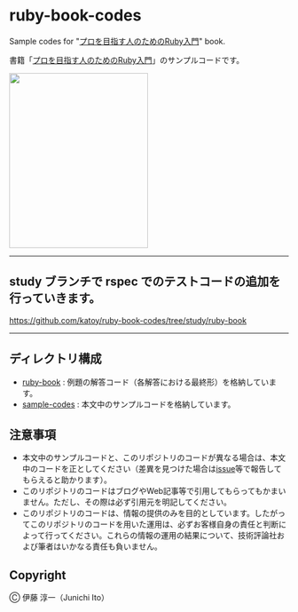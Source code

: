 # ruby-book-codes

Sample codes for "[プロを目指す人のためのRuby入門](http://gihyo.jp/book/2017/978-4-7741-9397-7)" book.

書籍「[プロを目指す人のためのRuby入門](http://gihyo.jp/book/2017/978-4-7741-9397-7)」のサンプルコードです。

<img src="https://ruby-book.jnito.com/images/ruby-book/book-cover.jpg" width="250" height="315">


----------------  
## study ブランチで rspec でのテストコードの追加を行っていきます。


https://github.com/katoy/ruby-book-codes/tree/study/ruby-book

----------------  

## ディレクトリ構成

- [ruby-book](https://github.com/JunichiIto/ruby-book-codes/tree/master/ruby-book) : 例題の解答コード（各解答における最終形）を格納しています。
- [sample-codes](https://github.com/JunichiIto/ruby-book-codes/tree/master/sample-codes) : 本文中のサンプルコードを格納しています。

## 注意事項

- 本文中のサンプルコードと、このリポジトリのコードが異なる場合は、本文中のコードを正としてください（差異を見つけた場合は[issue](https://github.com/JunichiIto/ruby-book-codes/issues)等で報告してもらえると助かります）。
- このリポジトリのコードはブログやWeb記事等で引用してもらってもかまいません。ただし、その際は必ず引用元を明記してください。
- このリポジトリのコードは、情報の提供のみを目的としています。したがってこのリポジトリのコードを用いた運用は、必ずお客様自身の責任と判断によって行ってください。これらの情報の運用の結果について、技術評論社および筆者はいかなる責任も負いません。

## Copyright

&#9400; 伊藤 淳一（Junichi Ito）
